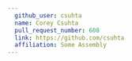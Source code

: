 ```yaml
---
  github_user: csuhta
  name: Corey Csuhta
  pull_request_number: 608
  link: https://github.com/csuhta
  affiliation: Some Assembly
---
```

